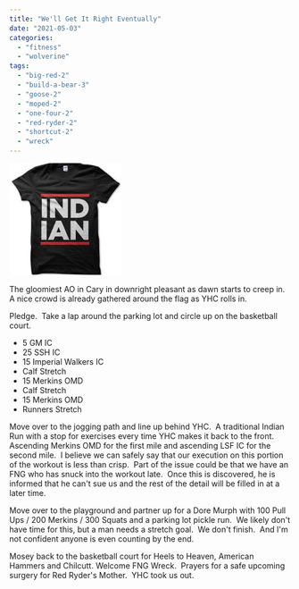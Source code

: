 ```yaml
---
title: "We'll Get It Right Eventually"
date: "2021-05-03"
categories: 
  - "fitness"
  - "wolverine"
tags: 
  - "big-red-2"
  - "build-a-bear-3"
  - "goose-2"
  - "moped-2"
  - "one-four-2"
  - "red-ryder-2"
  - "shortcut-2"
  - "wreck"
---
```


![](images/Indian.jpg)

The gloomiest AO in Cary in downright pleasant as dawn starts to creep in.  A nice crowd is already gathered around the flag as YHC rolls in.

Pledge.  Take a lap around the parking lot and circle up on the basketball court.      

- 5 GM IC
- 25 SSH IC
- 15 Imperial Walkers IC
- Calf Stretch
- 15 Merkins OMD
- Calf Stretch
- 15 Merkins OMD
- Runners Stretch

Move over to the jogging path and line up behind YHC.  A traditional Indian Run with a stop for exercises every time YHC makes it back to the front.  Ascending Merkins OMD for the first mile and ascending LSF IC for the second mile.  I believe we can safely say that our execution on this portion of the workout is less than crisp.  Part of the issue could be that we have an FNG who has snuck into the workout late.  Once this is discovered, he is informed that he can't sue us and the rest of the detail will be filled in at a later time.

Move over to the playground and partner up for a Dore Murph with 100 Pull Ups / 200 Merkins / 300 Squats and a parking lot pickle run.  We likely don't have time for this, but a man needs a stretch goal.  We don't finish.  And I'm not confident anyone is even counting by the end.   

Mosey back to the basketball court for Heels to Heaven, American Hammers and Chilcutt. Welcome FNG Wreck.  Prayers for a safe upcoming surgery for Red Ryder's Mother.  YHC took us out.

